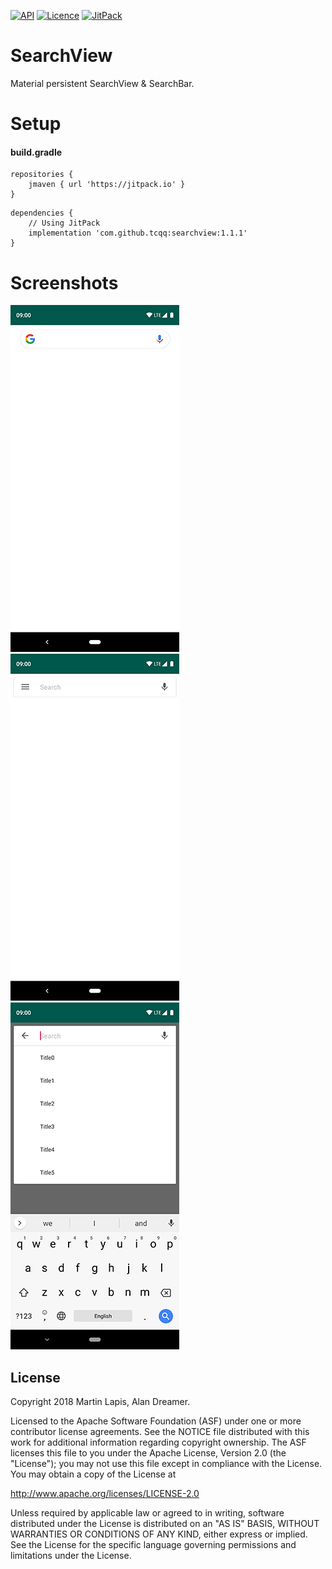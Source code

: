 [![API](https://img.shields.io/badge/API-17%2B-brightgreen.svg?style=flat)](https://android-arsenal.com/api?level=17)
[![Licence](https://img.shields.io/badge/Licence-Apache2-blue.svg)](http://www.apache.org/licenses/LICENSE-2.0)
[![JitPack](https://jitpack.io/v/tcqq/SearchView.svg)](https://jitpack.io/#tcqq/SearchView)

# SearchView

Material persistent SearchView & SearchBar.

# Setup
#### build.gradle
```
repositories {
    jmaven { url 'https://jitpack.io' }
}
```
```
dependencies {
    // Using JitPack
    implementation 'com.github.tcqq:searchview:1.1.1'
}
```

# Screenshots

![One](/screenshots/one.png)
![Two](/screenshots/two.png)
![Three](/screenshots/three.png)

License
-------

Copyright 2018 Martin Lapis, Alan Dreamer.

Licensed to the Apache Software Foundation (ASF) under one or more contributor
license agreements.  See the NOTICE file distributed with this work for
additional information regarding copyright ownership.  The ASF licenses this
file to you under the Apache License, Version 2.0 (the "License"); you may not
use this file except in compliance with the License.  You may obtain a copy of
the License at

  http://www.apache.org/licenses/LICENSE-2.0

Unless required by applicable law or agreed to in writing, software
distributed under the License is distributed on an "AS IS" BASIS, WITHOUT
WARRANTIES OR CONDITIONS OF ANY KIND, either express or implied.  See the
License for the specific language governing permissions and limitations under
the License.
